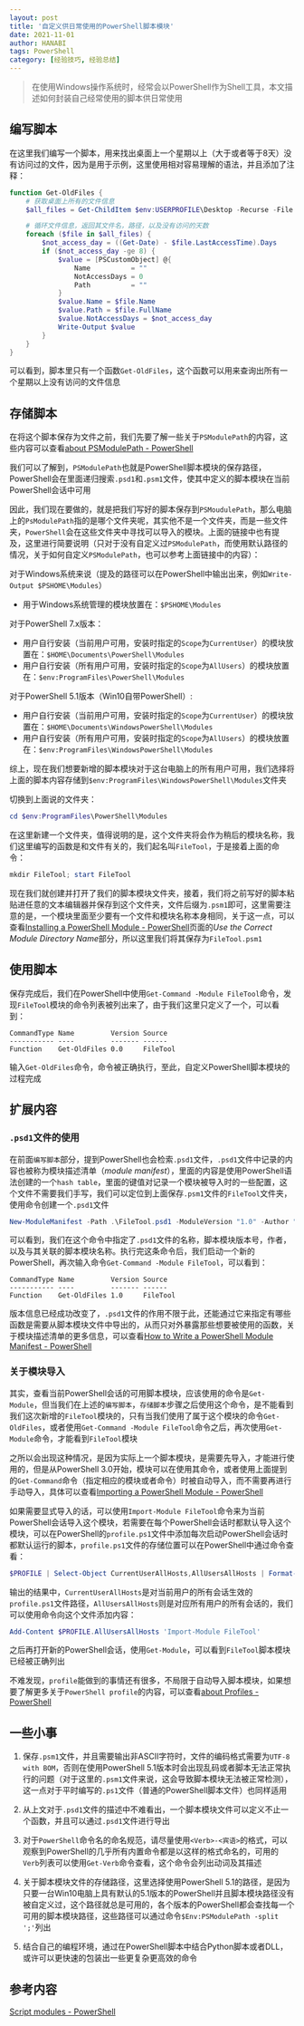 ```yaml
---
layout: post
title: '自定义供日常使用的PowerShell脚本模块'
date: 2021-11-01
author: HANABI
tags: PowerShell
category: [经验技巧, 经验总结]
---
```


> 在使用Windows操作系统时，经常会以PowerShell作为Shell工具，本文描述如何封装自己经常使用的脚本供日常使用

## 编写脚本

在这里我们编写一个脚本，用来找出桌面上一个星期以上（大于或者等于8天）没有访问过的文件，因为是用于示例，这里使用相对容易理解的语法，并且添加了注释：

```powershell
function Get-OldFiles {
    # 获取桌面上所有的文件信息
    $all_files = Get-ChildItem $env:USERPROFILE\Desktop -Recurse -File

    # 循环文件信息，返回其文件名，路径，以及没有访问的天数
    foreach ($file in $all_files) {
        $not_access_day = ((Get-Date) - $file.LastAccessTime).Days
        if ($not_access_day -ge 8) {
            $value = [PSCustomObject] @{
                Name          = ""
                NotAccessDays = 0
                Path          = ""
            }
            $value.Name = $file.Name
            $value.Path = $file.FullName
            $value.NotAccessDays = $not_access_day
            Write-Output $value
        }
    }
}
```

可以看到，脚本里只有一个函数`Get-OldFiles`，这个函数可以用来查询出所有一个星期以上没有访问的文件信息

## 存储脚本

在将这个脚本保存为文件之前，我们先要了解一些关于`PSModulePath`的内容，这些内容可以查看[about PSModulePath - PowerShell](https://docs.microsoft.com/en-us/powershell/module/microsoft.powershell.core/about/about_psmodulepath)

我们可以了解到，`PSModulePath`也就是PowerShell脚本模块的保存路径，PowerShell会在里面递归搜索`.psd1`和`.psm1`文件，使其中定义的脚本模块在当前PowerShell会话中可用

因此，我们现在要做的，就是把我们写好的脚本保存到`PSMoudulePath`，那么电脑上的`PsModulePath`指的是哪个文件夹呢，其实他不是一个文件夹，而是一些文件夹，`PowerShell`会在这些文件夹中寻找可以导入的模块。上面的链接中也有提及，这里进行简要说明（只对于没有自定义过`PSModulePath`，而使用默认路径的情况，关于如何自定义`PSModulePath`，也可以参考上面链接中的内容）：

对于Windows系统来说（提及的路径可以在PowerShell中输出出来，例如`Write-Output $PSHOME\Modules`）
- 用于Windows系统管理的模块放置在：`$PSHOME\Modules`

对于PowerShell 7.x版本：
- 用户自行安装（当前用户可用，安装时指定的`Scope`为`CurrentUser`）的模块放置在：`$HOME\Documents\PowerShell\Modules`
- 用户自行安装（所有用户可用，安装时指定的`Scope`为`AllUsers`）的模块放置在：`$env:ProgramFiles\PowerShell\Modules`

对于PowerShell 5.1版本（Win10自带PowerShell）:
- 用户自行安装（当前用户可用，安装时指定的`Scope`为`CurrentUser`）的模块放置在：`$HOME\Documents\WindowsPowerShell\Modules`
- 用户自行安装（所有用户可用，安装时指定的`Scope`为`AllUsers`）的模块放置在：`$env:ProgramFiles\WindowsPowerShell\Modules`

综上，现在我们想要新增的脚本模块对于这台电脑上的所有用户可用，我们选择将上面的脚本内容存储到`$env:ProgramFiles\WindowsPowerShell\Modules`文件夹

切换到上面说的文件夹：

```powershell
cd $env:ProgramFiles\PowerShell\Modules
```

在这里新建一个文件夹，值得说明的是，这个文件夹将会作为稍后的模块名称，我们这里编写的函数是和文件有关的，我们起名叫`FileTool`，于是接着上面的命令：

```powershell
mkdir FileTool; start FileTool
```

现在我们就创建并打开了我们的脚本模块文件夹，接着，我们将之前写好的脚本粘贴进任意的文本编辑器并保存到这个文件夹，文件后缀为`.psm1`即可，这里需要注意的是，一个模块里面至少要有一个文件和模块名称本身相同，关于这一点，可以查看[Installing a PowerShell Module - PowerShell](https://docs.microsoft.com/en-us/powershell/scripting/developer/module/installing-a-powershell-module)页面的*Use the Correct Module Directory Name*部分，所以这里我们将其保存为`FileTool.psm1`

## 使用脚本

保存完成后，我们在PowerShell中使用`Get-Command -Module FileTool`命令，发现`FileTool`模块的命令列表被列出来了，由于我们这里只定义了一个，可以看到：

```plaintext
CommandType Name         Version Source
----------- ----         ------- ------
Function    Get-OldFiles 0.0     FileTool
```
输入`Get-OldFiles`命令，命令被正确执行，至此，自定义PowerShell脚本模块的过程完成

## 扩展内容

### `.psd1`文件的使用

在前面`编写脚本`部分，提到PowerShell也会检索`.psd1`文件，`.psd1`文件中记录的内容也被称为模块描述清单（*module manifest*），里面的内容是使用PowerShell语法创建的一个`hash table`，里面的键值对记录一个模块被导入时的一些配置，这个文件不需要我们手写，我们可以定位到上面保存`.psm1`文件的`FileTool`文件夹，使用命令创建一个`.psd1`文件

```powershell
New-ModuleManifest -Path .\FileTool.psd1 -ModuleVersion "1.0" -Author "HANABI" -RootModule FileTool
```

可以看到，我们在这个命令中指定了`.psd1`文件的名称，脚本模块版本号，作者，以及与其关联的脚本模块名称。执行完这条命令后，我们启动一个新的PowerShell，再次输入命令`Get-Command -Module FileTool`，可以看到：

```plaintext
CommandType Name         Version Source
----------- ----         ------- ------
Function    Get-OldFiles 1.0     FileTool
```

版本信息已经成功改变了，`.psd1`文件的作用不限于此，还能通过它来指定有哪些函数是需要从脚本模块文件中导出的，从而只对外暴露那些想要被使用的函数，关于模块描述清单的更多信息，可以查看[How to Write a PowerShell Module Manifest - PowerShell](https://docs.microsoft.com/en-us/powershell/scripting/developer/module/how-to-write-a-powershell-module-manifest)

### 关于模块导入

其实，查看当前PowerShell会话的可用脚本模块，应该使用的命令是`Get-Module`，但当我们在上述的`编写脚本`，`存储脚本`步骤之后使用这个命令，是不能看到我们这次新增的`FileTool`模块的，只有当我们使用了属于这个模块的命令`Get-OldFiles`，或者使用`Get-Command -Module FileTool`命令之后，再次使用`Get-Module`命令，才能看到`FileTool`模块

之所以会出现这种情况，是因为实际上一个脚本模块，是需要先导入，才能进行使用的，但是从PowerShell 3.0开始，模块可以在使用其命令，或者使用上面提到的`Get-Command`命令（指定相应的模块或者命令）时被自动导入，而不需要再进行手动导入，具体可以查看[Importing a PowerShell Module - PowerShell](https://docs.microsoft.com/en-us/powershell/scripting/developer/module/importing-a-powershell-module)

如果需要显式导入的话，可以使用`Import-Module FileTool`命令来为当前PowerShell会话导入这个模块，若需要在每个PowerShell会话时都默认导入这个模块，可以在PowerShell的`profile.ps1`文件中添加每次启动PowerShell会话时都默认运行的脚本，`profile.ps1`文件的存储位置可以在PowerShell中通过命令查看：

```powershell
$PROFILE | Select-Object CurrentUserAllHosts,AllUsersAllHosts | Format-List
```

输出的结果中，`CurrentUserAllHosts`是对当前用户的所有会话生效的`profile.ps1`文件路径，`AllUsersAllHosts`则是对应所有用户的所有会话的，我们可以使用命令向这个文件添加内容：

```powershell
Add-Content $PROFILE.AllUsersAllHosts 'Import-Module FileTool'
```

之后再打开新的PowerShell会话，使用`Get-Module`，可以看到`FileTool`脚本模块已经被正确列出

不难发现，`profile`能做到的事情还有很多，不局限于自动导入脚本模块，如果想要了解更多关于`PowerShell profile`的内容，可以查看[about Profiles - PowerShell](https://docs.microsoft.com/en-us/powershell/module/microsoft.powershell.core/about/about_profiles)

## 一些小事

1. 保存`.psm1`文件，并且需要输出非ASCII字符时，文件的编码格式需要为`UTF-8 with BOM`，否则在使用PowerShell 5.1版本时会出现乱码或者脚本无法正常执行的问题（对于这里的`.psm1`文件来说，这会导致脚本模块无法被正常检测），这一点对于平时编写的`.ps1`文件（普通的PowerShell脚本文件）也同样适用

2. 从上文对于`.psd1`文件的描述中不难看出，一个脚本模块文件可以定义不止一个函数，并且可以通过`.psd1`文件进行导出

3. 对于`PowerShell`命令名的命名规范，请尽量使用`<Verb>-<宾语>`的格式，可以观察到PowerShell的几乎所有内置命令都是以这样的格式命名的，可用的`Verb`列表可以使用`Get-Verb`命令查看，这个命令会列出动词及其描述

4. 关于脚本模块文件的存储路径，这里选择使用PowerShell 5.1的路径，是因为只要一台Win10电脑上具有默认的5.1版本的PowerShell并且脚本模块路径没有被自定义过，这个路径就总是可用的，各个版本的PowerShell都会查找每一个可用的脚本模块路径，这些路径可以通过命令`$Env:PSModulePath -split ';'`列出

5. 结合自己的编程环境，通过在PowerShell脚本中结合Python脚本或者DLL，或许可以更快速的包装出一些更复杂更高效的命令

## 参考内容

[Script modules - PowerShell](https://docs.microsoft.com/en-us/powershell/scripting/learn/ps101/10-script-modules)